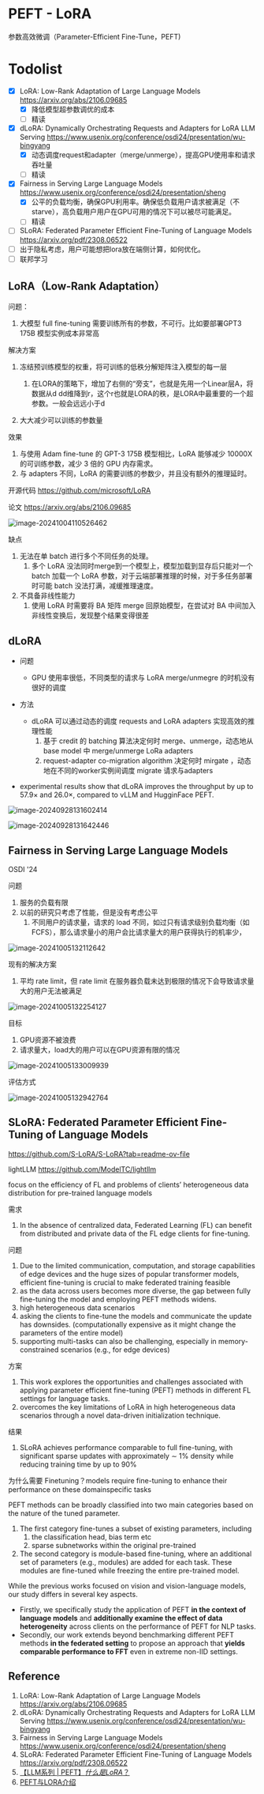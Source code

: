 # PEFT - LoRA

参数高效微调（Parameter-Efficient Fine-Tune，PEFT) 

# Todolist

- [x] LoRA: Low-Rank Adaptation of Large Language Models https://arxiv.org/abs/2106.09685
  - [x] 降低模型超参数调优的成本
  - [ ] 精读

- [x] dLoRA: Dynamically Orchestrating Requests and Adapters for LoRA LLM Serving https://www.usenix.org/conference/osdi24/presentation/wu-bingyang
  - [x] 动态调度request和adapter（merge/unmerge），提高GPU使用率和请求吞吐量
  - [ ] 精读

- [x] Fairness in Serving Large Language Models https://www.usenix.org/conference/osdi24/presentation/sheng
  - [x] 公平的负载均衡，确保GPU利用率。确保低负载用户请求被满足（不starve），高负载用户用户在GPU可用的情况下可以被尽可能满足。
  - [ ] 精读

- [ ] SLoRA: Federated Parameter Efficient Fine-Tuning of Language Models https://arxiv.org/pdf/2308.06522
- [ ] 出于隐私考虑，用户可能想把lora放在端侧计算，如何优化。
- [ ] 联邦学习

## LoRA（Low-Rank Adaptation）

问题：

1.   大模型 full fine-tuning 需要训练所有的参数，不可行。比如要部署GPT3 175B 模型实例成本非常高

解决方案

1.   冻结预训练模型的权重，将可训练的低秩分解矩阵注入模型的每一层
     1.   在LORA的策略下，增加了右侧的“旁支”，也就是先用一个Linear层A，将数据从d dd维降到r，这个r也就是LORA的秩，是LORA中最重要的一个超参数。一般会远远小于d

2.   大大减少可以训练的参数量

效果

1.   与使用 Adam fine-tune 的 GPT-3 175B 模型相比，LoRA 能够减少 10000X 的可训练参数，减少 3 倍的 GPU 内存需求。
2.   与 adapters 不同，LoRA 的需要训练的参数少，并且没有额外的推理延时。

开源代码 https://github.com/microsoft/LoRA

论文 https://arxiv.org/abs/2106.09685

![image-20241004110526462](20240928-peft.assets/image-20241004110526462.png)

缺点

1.   无法在单 batch 进行多个不同任务的处理。
     1.   多个 LoRA 没法同时merge到一个模型上，模型加载到显存后只能对一个 batch 加载一个 LoRA 参数，对于云端部署推理的时候，对于多任务部署时可能 batch 没法打满，减缓推理速度。
2.   不具备非线性能力
     1.   使用 LoRA 时需要将 BA 矩阵 merge 回原始模型，在尝试对 BA 中间加入非线性变换后，发现整个结果变得很差

## dLoRA

-   问题
    -   GPU 使用率很低，不同类型的请求与 LoRA merge/unmegre 的时机没有很好的调度

-   方法
    -   dLoRA 可以通过动态的调度 requests and LoRA adapters 实现高效的推理性能
        1. 基于 credit 的 batching 算法决定何时 merge、unmerge，动态地从 base model 中 merge/unmerge LoRa adapters
        2. request-adapter co-migration algorithm 决定何时 mirgate ，动态地在不同的worker实例间调度 migrate 请求与adapters

-   experimental results show that dLoRA improves the throughput by up to 57.9× and 26.0×, compared to vLLM and HugginFace PEFT.

![image-20240928131602414](20240928-peft.assets/image-20240928131602414.png)

![image-20240928131642446](20240928-peft.assets/image-20240928131642446.png)

## Fairness in Serving Large Language Models

OSDI '24

问题

1. 服务的负载有限
2. 以前的研究只考虑了性能，但是没有考虑公平
   1. 不同用户的请求量，请求的 load 不同，如过只有请求级别负载均衡（如FCFS），那么请求量小的用户会比请求量大的用户获得执行的机率少，

![image-20241005132112642](./20240928-peft.assets/image-20241005132112642.png)

现有的解决方案

1. 平均 rate limit，但 rate limit 在服务器负载未达到极限的情况下会导致请求量大的用户无法被满足

![image-20241005132254127](./20240928-peft.assets/image-20241005132254127.png)

目标

1. GPU资源不被浪费
2. 请求量大，load大的用户可以在GPU资源有限的情况

![image-20241005133009939](./20240928-peft.assets/image-20241005133009939.png)

评估方式

![image-20241005132942764](./20240928-peft.assets/image-20241005132942764.png)

## SLoRA: Federated Parameter Efficient Fine-Tuning of Language Models

https://github.com/S-LoRA/S-LoRA?tab=readme-ov-file

lightLLM https://github.com/ModelTC/lightllm

focus on the efficiency of FL and problems of clients’ heterogeneous data distribution for pre-trained language models

需求

1. In the absence of centralized data, Federated Learning (FL) can benefit from distributed and private data of the FL edge clients for fine-tuning.

问题

1. Due to the limited communication, computation, and storage capabilities of edge devices and the huge sizes of popular transformer models, efficient fine-tuning is crucial to make federated training feasible
2. as the data across users becomes more diverse, the gap between fully fine-tuning the model and employing PEFT methods widens.
3. high heterogeneous data scenarios
4. asking the clients to fine-tune the models and communicate the update has downsides. (computationally expensive as it might change the parameters of the entire model)
5. supporting multi-tasks can also be challenging, especially in memory-constrained scenarios (e.g., for edge devices)

方案

1. This work explores the opportunities and challenges associated with applying parameter efficient fine-tuning (PEFT) methods in different FL settings for language tasks.
2. overcomes the key limitations of LoRA in high heterogeneous data scenarios through a novel data-driven initialization technique. 

结果

1. SLoRA achieves performance comparable to full fine-tuning, with significant sparse updates with approximately ∼ 1% density while reducing training time by up to 90%

为什么需要 Finetuning？models require fine-tuning to enhance their performance on these domainspecific tasks



PEFT methods can be broadly classified into two main categories based on the nature of the tuned parameter.

1. The first category fine-tunes a subset of existing parameters, including 
   1. the classification head, bias term etc
   2. sparse subnetworks within the original pre-trained
2. The second category is module-based fine-tuning, where an additional set of parameters (e.g., modules) are added for each task. These modules are fine-tuned while freezing the entire pre-trained model.



While the previous works focused on vision and vision-language models, our study differs in several key aspects. 

- Firstly, we specifically study the application of PEFT **in the context of language models** and **additionally examine the effect of data heterogeneity** across clients on the performance of PEFT for NLP tasks.
-  Secondly, our work extends beyond benchmarking different PEFT methods **in the federated setting** to propose an approach that **yields comparable performance to FFT** even in extreme non-IID settings.

## Reference

1.   LoRA: Low-Rank Adaptation of Large Language Models https://arxiv.org/abs/2106.09685
2.   dLoRA: Dynamically Orchestrating Requests and Adapters for LoRA LLM Serving https://www.usenix.org/conference/osdi24/presentation/wu-bingyang
3.   Fairness in Serving Large Language Models https://www.usenix.org/conference/osdi24/presentation/sheng
4.   SLoRA: Federated Parameter Efficient Fine-Tuning of Language Models https://arxiv.org/pdf/2308.06522
5.   [【LLM系列 | PEFT】*什么是LoRA*？](https://zhuanlan.zhihu.com/p/673114053)
6.   [PEFT与LORA介绍](https://cloud.baidu.com/qianfandev/topic/268731)
